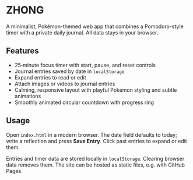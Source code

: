# ZHONG

A minimalist, Pokémon-themed web app that combines a Pomodoro-style timer with a private daily journal. All data stays in your browser.

## Features

- 25‑minute focus timer with start, pause, and reset controls
- Journal entries saved by date in `localStorage`
- Expand entries to read or edit
- Attach images or videos to journal entries
- Calming, responsive layout with playful Pokémon styling and subtle animations
- Smoothly animated circular countdown with progress ring

## Usage

Open `index.html` in a modern browser. The date field defaults to today; write a reflection and press **Save Entry**. Click past entries to expand or edit them.

Entries and timer data are stored locally in `localStorage`. Clearing browser data removes them. The site can be hosted as static files, e.g. with GitHub Pages.
